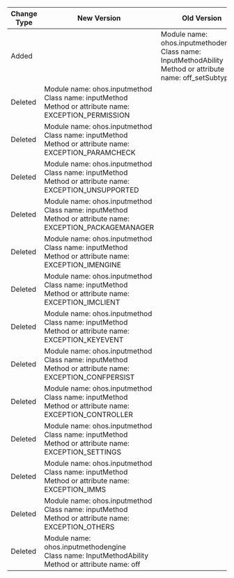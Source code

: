| Change Type | New Version | Old Version | d.ts File |
| ---- | ------ | ------ | -------- |
|Added||Module name: ohos.inputmethodengine<br>Class name: InputMethodAbility<br>Method or attribute name: off_setSubtype|@ohos.inputmethodengine.d.ts|
|Deleted|Module name: ohos.inputmethod<br>Class name: inputMethod<br>Method or attribute name: EXCEPTION_PERMISSION||@ohos.inputmethod.d.ts|
|Deleted|Module name: ohos.inputmethod<br>Class name: inputMethod<br>Method or attribute name: EXCEPTION_PARAMCHECK||@ohos.inputmethod.d.ts|
|Deleted|Module name: ohos.inputmethod<br>Class name: inputMethod<br>Method or attribute name: EXCEPTION_UNSUPPORTED||@ohos.inputmethod.d.ts|
|Deleted|Module name: ohos.inputmethod<br>Class name: inputMethod<br>Method or attribute name: EXCEPTION_PACKAGEMANAGER||@ohos.inputmethod.d.ts|
|Deleted|Module name: ohos.inputmethod<br>Class name: inputMethod<br>Method or attribute name: EXCEPTION_IMENGINE||@ohos.inputmethod.d.ts|
|Deleted|Module name: ohos.inputmethod<br>Class name: inputMethod<br>Method or attribute name: EXCEPTION_IMCLIENT||@ohos.inputmethod.d.ts|
|Deleted|Module name: ohos.inputmethod<br>Class name: inputMethod<br>Method or attribute name: EXCEPTION_KEYEVENT||@ohos.inputmethod.d.ts|
|Deleted|Module name: ohos.inputmethod<br>Class name: inputMethod<br>Method or attribute name: EXCEPTION_CONFPERSIST||@ohos.inputmethod.d.ts|
|Deleted|Module name: ohos.inputmethod<br>Class name: inputMethod<br>Method or attribute name: EXCEPTION_CONTROLLER||@ohos.inputmethod.d.ts|
|Deleted|Module name: ohos.inputmethod<br>Class name: inputMethod<br>Method or attribute name: EXCEPTION_SETTINGS||@ohos.inputmethod.d.ts|
|Deleted|Module name: ohos.inputmethod<br>Class name: inputMethod<br>Method or attribute name: EXCEPTION_IMMS||@ohos.inputmethod.d.ts|
|Deleted|Module name: ohos.inputmethod<br>Class name: inputMethod<br>Method or attribute name: EXCEPTION_OTHERS||@ohos.inputmethod.d.ts|
|Deleted|Module name: ohos.inputmethodengine<br>Class name: InputMethodAbility<br>Method or attribute name: off||@ohos.inputmethodengine.d.ts|
